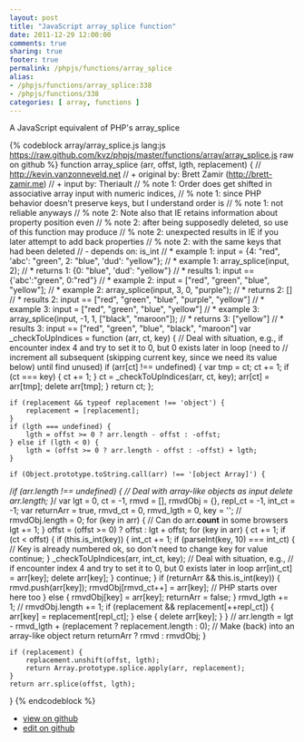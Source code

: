 ```yaml
---
layout: post
title: "JavaScript array_splice function"
date: 2011-12-29 12:00:00
comments: true
sharing: true
footer: true
permalink: /phpjs/functions/array_splice
alias:
- /phpjs/functions/array_splice:338
- /phpjs/functions/338
categories: [ array, functions ]
---
```

A JavaScript equivalent of PHP's array_splice
<!-- more -->
{% codeblock array/array_splice.js lang:js https://raw.github.com/kvz/phpjs/master/functions/array/array_splice.js raw on github %}
function array_splice (arr, offst, lgth, replacement) {
    // http://kevin.vanzonneveld.net
    // +   original by: Brett Zamir (http://brett-zamir.me)
    // +   input by: Theriault
    // %        note 1: Order does get shifted in associative array input with numeric indices,
    // %        note 1: since PHP behavior doesn't preserve keys, but I understand order is
    // %        note 1: not reliable anyways
    // %        note 2: Note also that IE retains information about property position even
    // %        note 2: after being supposedly deleted, so use of this function may produce
    // %        note 2: unexpected results in IE if you later attempt to add back properties
    // %        note 2: with the same keys that had been deleted
    // -    depends on: is_int
    // *     example 1: input = {4: "red", 'abc': "green", 2: "blue", 'dud': "yellow"};
    // *     example 1: array_splice(input, 2);
    // *     returns 1: {0: "blue", 'dud': "yellow"}
    // *     results 1: input == {'abc':"green", 0:"red"}
    // *     example 2: input = ["red", "green", "blue", "yellow"];
    // *     example 2: array_splice(input, 3, 0, "purple");
    // *     returns 2: []
    // *     results 2: input == ["red", "green", "blue", "purple", "yellow"]
    // *     example 3: input = ["red", "green", "blue", "yellow"]
    // *     example 3: array_splice(input, -1, 1, ["black", "maroon"]);
    // *     returns 3: ["yellow"]
    // *     results 3: input == ["red", "green", "blue", "black", "maroon"]
    var _checkToUpIndices = function (arr, ct, key) {
        // Deal with situation, e.g., if encounter index 4 and try to set it to 0, but 0 exists later in loop (need to
        // increment all subsequent (skipping current key, since we need its value below) until find unused)
        if (arr[ct] !== undefined) {
            var tmp = ct;
            ct += 1;
            if (ct === key) {
                ct += 1;
            }
            ct = _checkToUpIndices(arr, ct, key);
            arr[ct] = arr[tmp];
            delete arr[tmp];
        }
        return ct;
    };

    if (replacement && typeof replacement !== 'object') {
        replacement = [replacement];
    }
    if (lgth === undefined) {
        lgth = offst >= 0 ? arr.length - offst : -offst;
    } else if (lgth < 0) {
        lgth = (offst >= 0 ? arr.length - offst : -offst) + lgth;
    }

    if (Object.prototype.toString.call(arr) !== '[object Array]') {
/*if (arr.length !== undefined) { // Deal with array-like objects as input
        delete arr.length;
        }*/
        var lgt = 0,
            ct = -1,
            rmvd = [],
            rmvdObj = {},
            repl_ct = -1,
            int_ct = -1;
        var returnArr = true,
            rmvd_ct = 0,
            rmvd_lgth = 0,
            key = '';
        // rmvdObj.length = 0;
        for (key in arr) { // Can do arr.__count__ in some browsers
            lgt += 1;
        }
        offst = (offst >= 0) ? offst : lgt + offst;
        for (key in arr) {
            ct += 1;
            if (ct < offst) {
                if (this.is_int(key)) {
                    int_ct += 1;
                    if (parseInt(key, 10) === int_ct) { // Key is already numbered ok, so don't need to change key for value
                        continue;
                    }
                    _checkToUpIndices(arr, int_ct, key); // Deal with situation, e.g.,
                    // if encounter index 4 and try to set it to 0, but 0 exists later in loop
                    arr[int_ct] = arr[key];
                    delete arr[key];
                }
                continue;
            }
            if (returnArr && this.is_int(key)) {
                rmvd.push(arr[key]);
                rmvdObj[rmvd_ct++] = arr[key]; // PHP starts over here too
            } else {
                rmvdObj[key] = arr[key];
                returnArr = false;
            }
            rmvd_lgth += 1;
            // rmvdObj.length += 1;
            if (replacement && replacement[++repl_ct]) {
                arr[key] = replacement[repl_ct];
            } else {
                delete arr[key];
            }
        }
        // arr.length = lgt - rmvd_lgth + (replacement ? replacement.length : 0); // Make (back) into an array-like object
        return returnArr ? rmvd : rmvdObj;
    }

    if (replacement) {
        replacement.unshift(offst, lgth);
        return Array.prototype.splice.apply(arr, replacement);
    }
    return arr.splice(offst, lgth);
}
{% endcodeblock %}
<ul>
 <li><a href="https://github.com/kvz/phpjs/blob/master/functions/array/array_splice.js">view on github</a></li>
 <li><a href="https://github.com/kvz/phpjs/edit/master/functions/array/array_splice.js">edit on github</a></li>
</ul>
